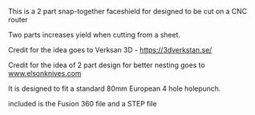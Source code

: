 This is a 2 part snap-together faceshield for designed to be cut on a CNC router

Two parts increases yield when cutting from a sheet.

Credit for the idea goes to Verksan 3D - https://3dverkstan.se/

Credit for the idea of 2 part design for better nesting goes to www.elsonknives.com

It is designed to fit a standard 80mm European 4 hole holepunch.

included is the Fusion 360 file and a STEP file
